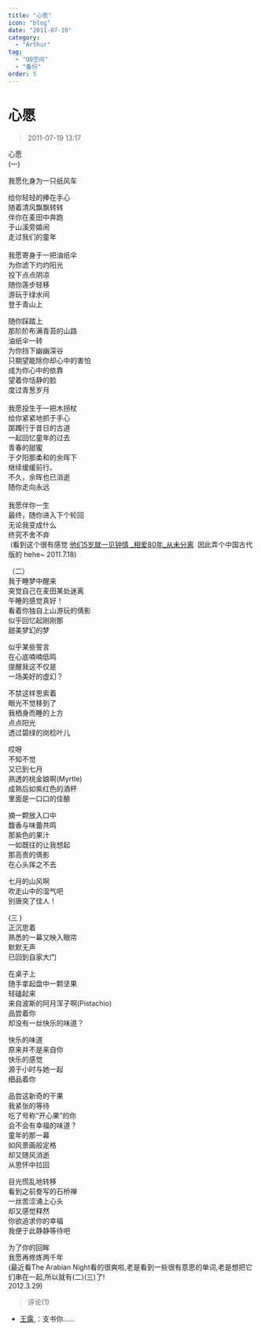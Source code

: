 ```yaml
---
title: "心愿"
icon: "blog"
date: "2011-07-19"
category:
  - "Arthur"
tag:
  - "QQ空间"
  - "备份"
order: 5
---
```

# 心愿
> 2011-07-19 13:17


  
心愿  
(一)

我愿化身为一只纸风车

给你轻轻的捧在手心  
随着清风飘飘转转  
伴你在麦田中奔跑  
于山溪旁嬉闹  
走过我们的童年  
   
我愿寄身于一把油纸伞  
为你滤下灼灼阳光  
投下点点阴凉  
随你莲步轻移  
游玩于绿水间  
登于青山上  
  
随你踩踏上  
那阶阶布满青苔的山路  
油纸伞一转  
为你挡下幽幽深谷  
只期望能除你却心中的害怕  
成为你心中的依靠  
望着你恬静的脸  
度过青葱岁月  
   
我愿投生于一把木拐杖  
给你紧紧地抓于手心  
踯躅行于昔日的古道  
一起回忆童年的过去  
青春的甜蜜  
于夕阳那柔和的余晖下  
继续缓缓前行。  
不久，余晖也已消逝  
随你走向永远  
   
我愿伴你一生  
最终，随你进入下个轮回  
无论我变成什么  
终究不舍不弃  
 (看到这个很有感觉 [他们5岁就一见钟情 _相爱80年_从未分离](http://www.tianshannet.com.cn/homepage/content/2010-01/27/content_4745695.htm)  因此弄个中国古代版的 hehe~ 2011.7.18)  
  
（二）  
我于睡梦中醒来  
突觉自己在麦田某处迷离  
午睡的感觉真好！  
看着你独自上山游玩的倩影  
似乎回忆起刚刚那  
甜美梦幻的梦  
  
似乎某些誓言  
在心底喃喃低鸣  
提醒我这不仅是  
一场美好的虚幻？  
  
不禁这样思索着  
眼光不觉移到了  
我栖身而睡的上方  
点点阳光  
透过碧绿的岗稔叶儿  
  
哎呀  
不知不觉  
又已到七月  
熟透的桃金娘啊(Myrtle)  
成熟后如紫红色的酒杯  
里面是一口口的佳酿  
  
摘一颗放入口中  
馥香与味蕾共鸣  
那紫色的果汁  
一如既往的让我想起  
那高贵的倩影  
在心头挥之不去  
  
七月的山风啊  
吹走山中的湿气吧  
别唐突了佳人！  
  
(三 )  
正沉思着  
熟悉的一幕又映入眼帘  
默默无声  
已回到自家大门  
  
在桌子上  
随手拿起盘中一颗坚果  
轻磕起来  
来自波斯的阿月浑子啊(Pistachio)  
品尝着你  
却没有一丝快乐的味道？  
  
  
快乐的味道  
原来并不是来自你  
快乐的感觉  
源于小时与她一起  
细品着你  
  
品尝这新奇的干果  
我紧张的等待  
吃了号称“开心果”的你  
会不会有幸福的味道？  
童年的那一幕  
如风景画般定格  
却又随风消逝  
从思怀中拉回  
  
  
目光慌乱地转移  
看到之前誊写的石桥禅  
一丝苦涩涌上心头  
却又感觉释然  
你欲追求你的幸福  
我便于此静静等待吧  
  
为了你的回眸  
我愿再修炼两千年  
(最近看The Arabian Night看的很爽啦,老是看到一些很有意思的单词,老是想把它们串在一起,所以就有(二)(三)了!  
2012.3.29)
> 评论(1)


* [王露 ](https://user.qzone.qq.com/827018764)：支书你…… 